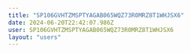 ```yaml
---
title: "SP106GVHTZMSPTYAGAB065WQZ73R0MRZ8T1WHJSX6"
date: 2024-06-20T22:42:07.986Z
user: SP106GVHTZMSPTYAGAB065WQZ73R0MRZ8T1WHJSX6
layout: "users"
---
```

    